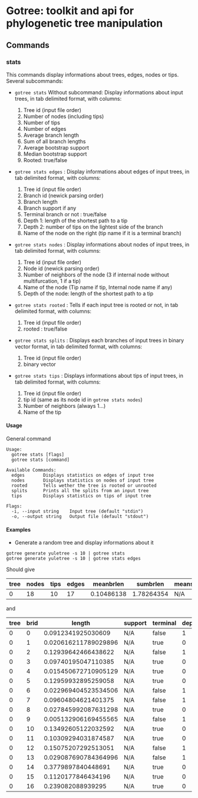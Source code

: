 # Gotree: toolkit and api for phylogenetic tree manipulation

## Commands

### stats
This commands display informations about trees, edges, nodes or tips. Several subcommands:
* `gotree stats` Without subcommand: Display informations about input trees, in tab delimited format, with columns:
   1. Tree id (input file order)
   2. Number of nodes (including tips)
   3. Number of tips
   4. Number of edges
   5. Average branch length
   6. Sum of all branch lengths
   7. Average bootstrap support
   8. Median bootstrap support
   9. Rooted: true/false
* `gotree stats edges` : Display informations about edges of input trees, in tab delimited format, with columns:
   1. Tree id (input file order)
   2. Branch id (newick parsing order)
   3. Branch length
   4. Branch support if any
   5. Terminal branch or not : true/false
   6. Depth 1: length of the shortest path to a tip
   7. Depth 2: number of tips on the lightest side of the branch
   8. Name of the node on the right (tip name if it is a terminal branch)
   
* `gotree stats nodes` : Display informations about nodes of input trees, in tab delimited format, with columns:
   1. Tree id (input file order)
   2. Node id (newick parsing order)
   3. Number of neighbors of the node (3 if internal node without multifurcation, 1 if a tip)
   4. Name of the node (Tip name if tip, Internal node name if any)
   5. Depth of the node: length of the shortest path to a tip
   
* `gotree stats rooted` : Tells if each input tree is rooted or not, in tab delimited format, with columns:
   1. Tree id (input file order)
   2. rooted : true/false

* `gotree stats splits` : Displays each branches of input trees in binary vector format, in tab delimited format, with columns:
   1. Tree id (input file order)
   2. binary vector

* `gotree stats tips` : Displays informations about tips of input trees, in tab delimited format, with columns:
   1. Tree id (input file order)
   2. tip id (same as its node id in `gotree stats nodes`)
   3. Number of neighbors (always 1...)
   4. Name of the tip

#### Usage

General command
```
Usage:
  gotree stats [flags]
  gotree stats [command]

Available Commands:
  edges       Displays statistics on edges of input tree
  nodes       Displays statistics on nodes of input tree
  rooted      Tells wether the tree is rooted or unrooted
  splits      Prints all the splits from an input tree
  tips        Displays statistics on tips of input tree

Flags:
  -i, --input string    Input tree (default "stdin")
  -o, --output string   Output file (default "stdout")
```

#### Examples

* Generate a random tree and display informations about it

```
gotree generate yuletree -s 10 | gotree stats
gotree generate yuletree -s 10 | gotree stats edges
```

Should give

|tree  |  nodes  |  tips  |  edges  |  meanbrlen   |  sumbrlen    |  meansupport  |  mediansupport  |  rooted    |
|------|---------|--------|---------|--------------|--------------|---------------|-----------------|------------|
|0     |  18     |  10    |  17     |  0.10486138  |  1.78264354  |  N/A          |  N/A            |  unrooted  |

and

|tree  |  brid  |  length                |  support  |  terminal  |  depth  |  topodepth  |  rightname  |
|------|--------|------------------------|-----------|------------|---------|-------------|-------------|
|0     |  0     |  0.0912341925030609    |  N/A      |  false     |  1      |  3          |             |
|0     |  1     |  0.020616211789029896  |  N/A      |  true      |  0      |  1          |  Tip4       |
|0     |  2     |  0.12939642466438622   |  N/A      |  false     |  1      |  2          |             |
|0     |  3     |  0.09740195047110385   |  N/A      |  true      |  0      |  1          |  Tip7       |
|0     |  4     |  0.015450672710905129  |  N/A      |  true      |  0      |  1          |  Tip2       |
|0     |  5     |  0.12959932895259058   |  N/A      |  true      |  0      |  1          |  Tip0       |
|0     |  6     |  0.022969404523534506  |  N/A      |  false     |  1      |  4          |             |
|0     |  7     |  0.09604804621401375   |  N/A      |  false     |  1      |  3          |             |
|0     |  8     |  0.027845992087631298  |  N/A      |  true      |  0      |  1          |  Tip8       | 
|0     |  9     |  0.005132906169455565  |  N/A      |  false     |  1      |  2          |             |
|0     |  10    |  0.13492605122032592   |  N/A      |  true      |  0      |  1          |  Tip9       |
|0     |  11    |  0.10309294031874587   |  N/A      |  true      |  0      |  1          |  Tip3       |
|0     |  12    |  0.15075207292513051   |  N/A      |  false     |  1      |  3          |             |
|0     |  13    |  0.029087690784364996  |  N/A      |  false     |  1      |  2          |             |
|0     |  14    |  0.3779897840448691    |  N/A      |  true      |  0      |  1          |  Tip6       |
|0     |  15    |  0.1120177846434196    |  N/A      |  true      |  0      |  1          |  Tip5       |
|0     |  16    |  0.239082088939295     |  N/A      |  true      |  0      |  1          |  Tip1       |

